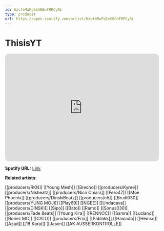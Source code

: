 ```yaml
---
id: 6zcfeMwPq5eSBGnFRPCyRL
type: producer
url: https://open.spotify.com/artist/6zcfeMwPq5eSBGnFRPCyRL
---
```

# ThisisYT

<iframe style="border-radius:12px" src="https://open.spotify.com/embed/artist/6zcfeMwPq5eSBGnFRPCyRL" width="100%" height="352" frameBorder="0" allowfullscreen="" allow="autoplay; clipboard-write; encrypted-media; fullscreen; picture-in-picture" loading="lazy"></iframe>

**Spotify URL:** [Link](https://open.spotify.com/artist/6zcfeMwPq5eSBGnFRPCyRL)

**Related artists:**

[[producers/RKN]]
[[Young Mesh]]
[[Brecho]]
[[producers/Kyree]]
[[producers/Nisbeatz]]
[[producers/Nico Chiara]]
[[Fero47]]
[[Moe Phoenix]]
[[producers/DinskiBeatz]]
[[producers/o5]]
[[Brudi030]]
[[producers/YUNG MOJI]]
[[Play69]]
[[NGEE]]
[[Undacava]]
[[producers/DINSKI]]
[[Sipo]]
[[Bato]]
[[Ramo]]
[[Sonus030]]
[[producers/Fade Beats]]
[[Young Kira]]
[[RENNOC]]
[[Samra]]
[[Luciano]]
[[Bonez MC]]
[[CALO]]
[[producers/Frio]]
[[Pablokk]]
[[Hamada]]
[[Hemso]]
[[Azad]]
[[18 Karat]]
[[Jason]]
[[AK AUSSERKONTROLLE]]

